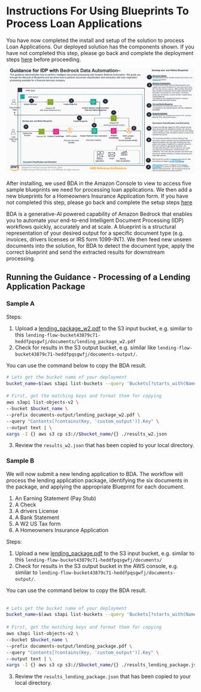 # Instructions For Using Blueprints To Process Loan Applications

You have now completed the install and setup of the solution to process Loan Applications. Our deployed solution has the components shown. If you have not completed this step, please go back and complete the deployment steps [here](https://github.com/aws-solutions-library-samples/guidance-for-multimodal-data-processing-using-amazon-bedrock-data-automation/blob/main/deployment/docs/a_lending_01_deployment.md) before proceeding. 

<img src="../../assets/architectures/a_lending_flow_architecture.png" width="800" />

After installing, we used BDA in the Amazon Console to view  to access five sample blueprints we need for processing loan applications. We then add a new blueprints for a Homeowners Insurance Application form. If you have not completed this step, please go back and complete the setup steps [here](https://github.com/aws-solutions-library-samples/guidance-for-multimodal-data-processing-using-amazon-bedrock-data-automation/blob/main/deployment/docs/a_lending_02_setup_blueprints.md)

BDA is a generative-AI powered capability of Amazon Bedrock that enables you to automate your end-to-end Intelligent Document Processing (IDP) workflows quickly, accurately and at scale. A blueprint is a structural representation of your desired output for a specific document type (e.g. invoices, drivers licenses or IRS form 1099-INT). We then feed new unseen documents into the solution, for BDA to detect the document type, apply the correct blueprint and send the extracted results for downstream processing.

## Running the Guidance - Processing of a Lending Application Package

### Sample A

Steps:
1. Upload a [lending_package_w2.pdf](../../assets/data/lending_package_w2.pdf) to the S3 input bucket, e.g. similar to this `lending-flow-bucket43879c71-heddfpqsgwfj/documents/lending_package_w2.pdf`
2. Check for results in the S3 output bucket, e.g. similar like `lending-flow-bucket43879c71-heddfpqsgwfj/documents-output/`.

You can use the command below to copy the BDA result.
```bash
# Lets get the bucket name of your deployment
bucket_name=$(aws s3api list-buckets --query 'Buckets[?starts_with(Name, `lending-flow-bucket`)].[Name]' --output text)

# First, get the matching keys and format them for copying
aws s3api list-objects-v2 \
--bucket $bucket_name \
--prefix documents-output/lending_package_w2.pdf \
--query "Contents[?contains(Key, 'custom_output')].Key" \
--output text | \
xargs -I {} aws s3 cp s3://$bucket_name/{} ./results_w2.json
```

3. Review the `results_w2.json` that has been copied to your local directory.

### Sample B

We will now submit a new lending application to BDA. The workflow will process the lending application package, identifying the six documents in the package, and applying the appropriate Blueprint for each document. 

1.  An Earning Statement (Pay Stub)
2.  A Check
3.  A drivers License
4.  A Bank Statement
5.  A W2 US Tax form
6.  A Homeowners Insurance Application

Steps:
1. Upload a new [lending_package.pdf](../../assets/data/lending_package.pdf) to the S3 input bucket, e.g. similar to this `lending-flow-bucket43879c71-heddfpqsgwfj/documents/`
2. Check for results in the S3 output bucket in the AWS console, e.g. similar to `lending-flow-bucket43879c71-heddfpqsgwfj/documents-output/`.  

You can use the command below to copy the BDA result.
```bash

# Lets get the bucket name of your deployment
bucket_name=$(aws s3api list-buckets --query 'Buckets[?starts_with(Name, `lending-flow-bucket`)].[Name]' --output text)

# First, get the matching keys and format them for copying
aws s3api list-objects-v2 \
--bucket $bucket_name \
--prefix documents-output/lending_package.pdf \
--query "Contents[?contains(Key, 'custom_output')].Key" \
--output text | \
xargs -I {} aws s3 cp s3://$bucket_name/{} ./results_lending_package.json
```
3. Review the `results_lending_package.json` that has been copied to your local directory.
